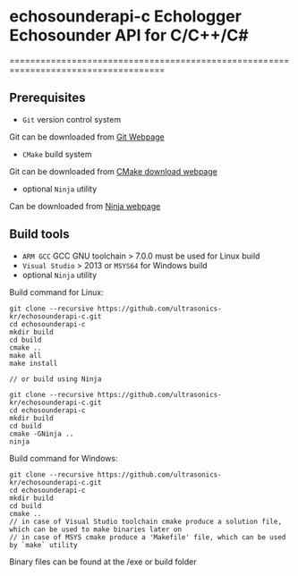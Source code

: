 # echosounderapi-c Echologger Echosounder API for C/C++/C#
====================================================================================

Prerequisites
-------------

- `Git` version control system

Git can be downloaded from [Git Webpage](https://git-scm.com/downloads)

- `CMake` build system

Git can be downloaded from [CMake download webpage](https://cmake.org/download/)

- optional `Ninja` utility

Can be downloaded from [Ninja webpage](https://ninja-build.org/)

Build tools
-----------

- `ARM GCC` GCC GNU toolchain > 7.0.0 must be used for Linux build
- `Visual Studio` > 2013 or `MSYS64` for Windows build
- optional `Ninja` utility

Build command for Linux:

    git clone --recursive https://github.com/ultrasonics-kr/echosounderapi-c.git
    cd echosounderapi-c
    mkdir build
    cd build
    cmake ..
    make all
    make install

    // or build using Ninja
    
    git clone --recursive https://github.com/ultrasonics-kr/echosounderapi-c.git
    cd echosounderapi-c
    mkdir build
    cd build
    cmake -GNinja ..
    ninja    
    
Build command for Windows:

    git clone --recursive https://github.com/ultrasonics-kr/echosounderapi-c.git
    cd echosounderapi-c
    mkdir build
    cd build
    cmake ..
    // in case of Visual Studio toolchain cmake produce a solution file, which can be used to make binaries later on
    // in case of MSYS cmake produce a 'Makefile' file, which can be used by `make` utility
    
Binary files can be found at the /exe or build folder
